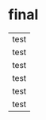 final
=====
<table>
<tr>
<td>test</td>
</tr>
<tr>
<td>test</td>
</tr><tr>
<td>test</td>
</tr><tr>
<td>test</td>
</tr><tr>
<td>test</td>
</tr><tr>
<td>test</td>
</tr>
</table>

